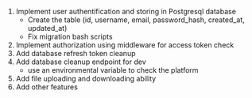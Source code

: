 1. Implement user authentification and storing in Postgresql database
    - Create the table (id, username, email, password_hash, created_at, updated_at)
    - Fix migration bash scripts
2. Implement authorization using middleware for access token check
3. Add database refresh token cleanup
4. Add database cleanup endpoint for dev
    - use an environmental variable to check the platform
5. Add file uploading and downloading ability
6. Add other features
